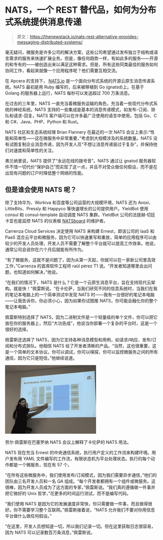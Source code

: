 # NATS，一个 REST 替代品，如何为分布式系统提供消息传递

> 原文：<https://thenewstack.io/nats-rest-alternative-provides-messaging-distributed-systems/>

毫无疑问，微服务是许多公司的解决方案，这些公司希望通过发布独立于结构或语言需求的服务来快速扩展业务。但是，像任何趋势一样，有如此多的服务——开源的和专有的——被创造出来以满足这种需求。但是，所有这些同类最佳的服务如何协同工作，看起来就像一个应用程序呢？他们需要互相交流。

在 Apcera 的支持下， [NATS.io](http://nats.io/) 是一个面向分布式系统的开源云原生消息传递系统。NATS 最初是用 Ruby 编写的，后来被移植到 Go (gnatsd)上。在基于 Golang 的服务器上运行，NATS 每秒可以发送超过 700 万条消息。

在过去的三年里，NATS 一直充当着微服务运输的角色，充当着一些现代分布式系统的神经系统。NATS 支持的一些集成是基本的消息传递模式，如发布-订阅、排队和请求-回复。NATS 客户端可以在许多最广泛使用的语言中使用，包括 Go、C 和 C#、Java、PHP、Python 和 Rust。

NATS 社区和生态系统经理 Brian Flannery 在最近的一次 NATS 会议上表示:“性能和简单性——这在微服务中非常重要，”考虑到大规模涉及的系统数量。NATS 没有试图复制企业消息传递，因为开发人员“不想让消息传递层过于复杂”，并保持他们对速度和简单性的关注。

弗兰纳里说，NATS 提供了“永远在线的拨号音”。NATS 通过让 gnatsd 服务器软件不惜一切代价“保护自己”而实现了这一点，并且不对受众做任何假设，而不是在出现有问题的订户时降低整个网络的性能。

## **但是谁会使用 NATS 呢？**

除了支持华为、Workiva 和百度等公司运营的大规模环境，NATS 还为 Avoxi、LittleBits、Pressly 和 Happyco 等快速增长的公司提供用户。YieldBot 使用 consul 和 consul-template 自动调度 NATS 集群。YieldBot 公司的法提赫·切廷卡亚也是监控 NATS 的仪表板 [NATSboard](https://github.com/cmfatih/natsboard) 的维护者。

Carrenza Cloud Services 决定使用 NATS 来构建 Ernest，即该公司的 IaaS 和 PaaS 混合云平台和微服务，因为它可以快速重写和重放，简单的应用程序可以由较少的开发人员处理，开发人员不需要了解整个平台就可以提高工作效率。他说，通常公司会说你在六个月后就能有所作为。

“有了微服务，这就不是问题了，因为从第一天起，你就可以在一家新公司里高效工作，”Carrenza 的首席软件工程师 raül pérez T1 说。“开发者知道哪里会出问题，也知道如何解决，”他说。

“在我们的情况下，NATS 是什么？它是一个云原生消息平台，旨在支持现代云架构。就是快！”佩雷斯说。“在卡伦萨，当我们研究不同的信息系统时，当我们在我的笔记本电脑上的一个简单测试中发现 NATS 时——我有一台很好的笔记本电脑——让我告诉你，你必须小心，因为如果你试图推 NATS，你可能会融化你的整个笔记本电脑。”

佩雷斯特别选择了 NATS，因为二进制文件是一个轻量级的单个文件，你可以把它放在你的服务器上，然后“大功告成”，他说当你部署一个复杂的平台时，这是一个很好的选择。

佩雷斯还选择了 NATS，因为它支持各种消息模型和用例，如请求/响应、发布/订阅和分布式排队。他相信 NATS 给了开发者清晰的产品。“当然，这也很重要，这是一个简单的文本协议。你可以调试，你可以嗅探，你可以监控微服务之间的所有通信，因为它只是短信，”他继续说道。

![raul-perez-nats-workflow](img/3aa4cd3c6c98d5b2c5be95ba825dc749.png)

劳尔·佩雷斯在巴塞罗纳 NATS 会议上解释了卡伦萨的 NATS 用法。

NATS 现在充当 Ernest 的中央通信系统，执行用户定义的工作流来构建环境。用户发布用 YAML 文件编写的工作流，有限状态机为平台处理状态。执行的每个动作都是一个微服务，现在有 57 个。

“在所有这些微服务中，我们使用发布/订阅模式，因为我们需要异步通信，”他们的团队由三名开发人员和一名 QA 组成。“每个开发者都拥有一个组件或微服务。这很棒，因为开发人员成为了这方面的专家，”佩雷斯说。“我们真的遵循做一件事并把它做好的 Unix 哲学，”花更多的时间运行测试，而不是编写代码。

“我们使用 NATS 是因为它的发展速度非常快，你只需要做一件事，而且做得很好。你不需要学习整个互联网。”佩雷斯接着说，“NATS 允许我们不要对你用信息平台做什么做任何假设。”

“在这里，开发人员想知道一切，所以我们记录一切。但在这里获取日志很容易，因为 NATS 可以记录数百万条消息，”佩雷斯说。

<svg xmlns:xlink="http://www.w3.org/1999/xlink" viewBox="0 0 68 31" version="1.1"><title>Group</title> <desc>Created with Sketch.</desc></svg>